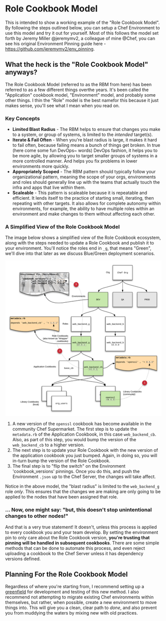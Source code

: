 # Role Cookbook Model

This is intended to show a working example of the "Role Cookbook Model". By 
following the steps outlined below, you can setup a Chef Environment to use this
model and try it out for yourself. Most of this follows the model set forth by
Jeremy Miller @jeremymv2, a colleague of mine @Chef, you can see his original 
Environment Pinning guide here - https://github.com/jeremymv2/env_pinning.

## What the heck is the "Role Cookbook Model" anyways?

The Role Cookbook Model (referred to as the RBM from here) has been referred to 
as a few different things overthe years. It's been called the "Application" 
cookbook model, "Environment" model, and probably some other things. I thin the 
"Role" model is the best namefor this because it just makes sense, you'll see what 
I mean when you read on.

### Key Concepts

* **Limited Blast Radius** - The RBM helps to ensure that changes you make to a
system, or group of systems, is limited to the _intended_ target(s). 
* **Iterate & Fail Often** - When you're blast radius is large, it makes it hard
to fail often, because failing means a bunch of things get broken. In true (here
come some fun DevOps~ words) DevOps fashion, it helps you to be more agile, by
allowing you to target smaller groups of systems in a more controlled manner.
And helps you fix problems in lower environments more quickly.
* **Appropriately Scoped** - The RBM pattern should typically follow your 
organizational pattern, meaning the scope of your orgs, environments and roles
should generally line up with the teams that actually touch the infra and apps
that live within them.
* **Scaleable** - This pattern is scaleable because it is repeatable and 
efficient. It lends itself to the practice of starting small, iterating, then
repeating with other targets. It also allows for complete autonomy within 
environments, for example, the ability to have multiple roles within an 
environment and make changes to them without affecting each other.

### A Simplified View of the Role Cookbook Model

The image below shows a simplified view of the Role Cookbook ecosystem, along
with the steps needed to update a Role Cookbook and publish it to your
environment. You'll notice the roles end in `_g`, that means "Green", we'll dive into that later as we discuss Blue/Green deployment scenarios.

![Role Cookbook Update Process](/images/role_cb_update_process.png)

1. A new version of the `openssl` cookbook has become available in
the community Chef Supermarket. The first step is to update the `metadata.rb` of
the Application Cookbook, in this case `web_backend_cb`. Also, as part of this 
step, you would bump the version of the `web_backend_cb` to a higher version.
2. The next step is to update your Role Cookbook with the new version of the
application cookbook you just bumped. Again, in doing so, you will in-turn bump
the version of the Role Cookbook.
3. The final step is to "flip the switch" on the Environment 'cookbook_versions'
pinnings. Once you do this, and push the Environment `.json` up to the Chef
Server, the changes will take affect.

Notice in the above model, the "blast radius" is limited to the `web_backend_g`
role _only_. This ensures that the changes we are making are only going to be
applied to the nodes that have been assigned that role.

### ... Now, one might say: "but, this doesn't stop unintentional changes to other nodes!"

And that is a very true statement! It doesn't, unless this process is applied to
every cookbook you and your team develop. By setting the environment pin to only
care about the Role Cookbook version, **you're trusting that pinning will be 
handled in subsequent cookbooks**. There are some simple methods that can be done
to automate this process, and even reject uploading a cookbook to the Chef 
Server unless it has dependency versions defined.

## Planning For the Role Cookbook Model

Regardless of where you're starting from, I recommend setting up a [greenfield](https://en.wikipedia.org/wiki/Greenfield_project)
for development and testing of this new method. I also recommend not attempting 
to migrate existing Chef environments within themselves, but rather, when
possible, create a new environment to move things into. This will give you a 
clean, clear path to _done_, and also prevent you from muddying the waters by
mixing new with old practices.

